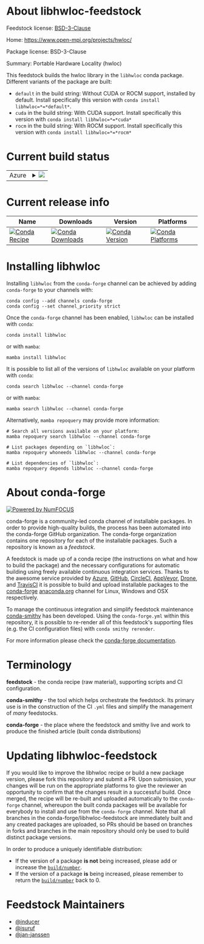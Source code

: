 About libhwloc-feedstock
========================

Feedstock license: [BSD-3-Clause](https://github.com/conda-forge/libhwloc-feedstock/blob/main/LICENSE.txt)

Home: https://www.open-mpi.org/projects/hwloc/

Package license: BSD-3-Clause

Summary: Portable Hardware Locality (hwloc)

This feedstock builds the hwloc library in the `libhwloc` conda package. Different variants of the package are built:
* `default` in the build string: Without CUDA or ROCM support, installed by default. Install specifically this version with `conda install libhwloc=*=*default*`.
* `cuda` in the build string: With CUDA support. Install specifically this version with  `conda install libhwloc=*=*cuda*`
* `rocm` in the build string: With ROCM support. Install specifically this version with  `conda install libhwloc=*=*rocm*`


Current build status
====================


<table>
    
  <tr>
    <td>Azure</td>
    <td>
      <details>
        <summary>
          <a href="https://dev.azure.com/conda-forge/feedstock-builds/_build/latest?definitionId=546&branchName=main">
            <img src="https://dev.azure.com/conda-forge/feedstock-builds/_apis/build/status/libhwloc-feedstock?branchName=main">
          </a>
        </summary>
        <table>
          <thead><tr><th>Variant</th><th>Status</th></tr></thead>
          <tbody><tr>
              <td>linux_64_ROCM_COMPILATIONdisabledcuda_compilerNonecuda_compiler_versionNonecxx_compiler_version13</td>
              <td>
                <a href="https://dev.azure.com/conda-forge/feedstock-builds/_build/latest?definitionId=546&branchName=main">
                  <img src="https://dev.azure.com/conda-forge/feedstock-builds/_apis/build/status/libhwloc-feedstock?branchName=main&jobName=linux&configuration=linux%20linux_64_ROCM_COMPILATIONdisabledcuda_compilerNonecuda_compiler_versionNonecxx_compiler_version13" alt="variant">
                </a>
              </td>
            </tr><tr>
              <td>linux_64_ROCM_COMPILATIONdisabledcuda_compilercuda-nvcccuda_compiler_version12.0cxx_compiler_version12</td>
              <td>
                <a href="https://dev.azure.com/conda-forge/feedstock-builds/_build/latest?definitionId=546&branchName=main">
                  <img src="https://dev.azure.com/conda-forge/feedstock-builds/_apis/build/status/libhwloc-feedstock?branchName=main&jobName=linux&configuration=linux%20linux_64_ROCM_COMPILATIONdisabledcuda_compilercuda-nvcccuda_compiler_version12.0cxx_compiler_version12" alt="variant">
                </a>
              </td>
            </tr><tr>
              <td>linux_64_ROCM_COMPILATIONdisabledcuda_compilernvcccuda_compiler_version11.8cxx_compiler_version11</td>
              <td>
                <a href="https://dev.azure.com/conda-forge/feedstock-builds/_build/latest?definitionId=546&branchName=main">
                  <img src="https://dev.azure.com/conda-forge/feedstock-builds/_apis/build/status/libhwloc-feedstock?branchName=main&jobName=linux&configuration=linux%20linux_64_ROCM_COMPILATIONdisabledcuda_compilernvcccuda_compiler_version11.8cxx_compiler_version11" alt="variant">
                </a>
              </td>
            </tr><tr>
              <td>linux_64_ROCM_COMPILATIONenabledcuda_compilerNonecuda_compiler_versionNonecxx_compiler_version13</td>
              <td>
                <a href="https://dev.azure.com/conda-forge/feedstock-builds/_build/latest?definitionId=546&branchName=main">
                  <img src="https://dev.azure.com/conda-forge/feedstock-builds/_apis/build/status/libhwloc-feedstock?branchName=main&jobName=linux&configuration=linux%20linux_64_ROCM_COMPILATIONenabledcuda_compilerNonecuda_compiler_versionNonecxx_compiler_version13" alt="variant">
                </a>
              </td>
            </tr><tr>
              <td>linux_64_ROCM_COMPILATIONenabledcuda_compilercuda-nvcccuda_compiler_version12.0cxx_compiler_version12</td>
              <td>
                <a href="https://dev.azure.com/conda-forge/feedstock-builds/_build/latest?definitionId=546&branchName=main">
                  <img src="https://dev.azure.com/conda-forge/feedstock-builds/_apis/build/status/libhwloc-feedstock?branchName=main&jobName=linux&configuration=linux%20linux_64_ROCM_COMPILATIONenabledcuda_compilercuda-nvcccuda_compiler_version12.0cxx_compiler_version12" alt="variant">
                </a>
              </td>
            </tr><tr>
              <td>linux_64_ROCM_COMPILATIONenabledcuda_compilernvcccuda_compiler_version11.8cxx_compiler_version11</td>
              <td>
                <a href="https://dev.azure.com/conda-forge/feedstock-builds/_build/latest?definitionId=546&branchName=main">
                  <img src="https://dev.azure.com/conda-forge/feedstock-builds/_apis/build/status/libhwloc-feedstock?branchName=main&jobName=linux&configuration=linux%20linux_64_ROCM_COMPILATIONenabledcuda_compilernvcccuda_compiler_version11.8cxx_compiler_version11" alt="variant">
                </a>
              </td>
            </tr><tr>
              <td>linux_aarch64_ROCM_COMPILATIONdisabledcuda_compilerNonecuda_compiler_versionNonecxx_compiler_version13</td>
              <td>
                <a href="https://dev.azure.com/conda-forge/feedstock-builds/_build/latest?definitionId=546&branchName=main">
                  <img src="https://dev.azure.com/conda-forge/feedstock-builds/_apis/build/status/libhwloc-feedstock?branchName=main&jobName=linux&configuration=linux%20linux_aarch64_ROCM_COMPILATIONdisabledcuda_compilerNonecuda_compiler_versionNonecxx_compiler_version13" alt="variant">
                </a>
              </td>
            </tr><tr>
              <td>linux_aarch64_ROCM_COMPILATIONdisabledcuda_compilercuda-nvcccuda_compiler_version12.0cxx_compiler_version12</td>
              <td>
                <a href="https://dev.azure.com/conda-forge/feedstock-builds/_build/latest?definitionId=546&branchName=main">
                  <img src="https://dev.azure.com/conda-forge/feedstock-builds/_apis/build/status/libhwloc-feedstock?branchName=main&jobName=linux&configuration=linux%20linux_aarch64_ROCM_COMPILATIONdisabledcuda_compilercuda-nvcccuda_compiler_version12.0cxx_compiler_version12" alt="variant">
                </a>
              </td>
            </tr><tr>
              <td>linux_aarch64_ROCM_COMPILATIONdisabledcuda_compilernvcccuda_compiler_version11.8cxx_compiler_version11</td>
              <td>
                <a href="https://dev.azure.com/conda-forge/feedstock-builds/_build/latest?definitionId=546&branchName=main">
                  <img src="https://dev.azure.com/conda-forge/feedstock-builds/_apis/build/status/libhwloc-feedstock?branchName=main&jobName=linux&configuration=linux%20linux_aarch64_ROCM_COMPILATIONdisabledcuda_compilernvcccuda_compiler_version11.8cxx_compiler_version11" alt="variant">
                </a>
              </td>
            </tr><tr>
              <td>linux_ppc64le_ROCM_COMPILATIONdisabledcuda_compilerNonecuda_compiler_versionNonecxx_compiler_version13</td>
              <td>
                <a href="https://dev.azure.com/conda-forge/feedstock-builds/_build/latest?definitionId=546&branchName=main">
                  <img src="https://dev.azure.com/conda-forge/feedstock-builds/_apis/build/status/libhwloc-feedstock?branchName=main&jobName=linux&configuration=linux%20linux_ppc64le_ROCM_COMPILATIONdisabledcuda_compilerNonecuda_compiler_versionNonecxx_compiler_version13" alt="variant">
                </a>
              </td>
            </tr><tr>
              <td>linux_ppc64le_ROCM_COMPILATIONdisabledcuda_compilercuda-nvcccuda_compiler_version12.0cxx_compiler_version12</td>
              <td>
                <a href="https://dev.azure.com/conda-forge/feedstock-builds/_build/latest?definitionId=546&branchName=main">
                  <img src="https://dev.azure.com/conda-forge/feedstock-builds/_apis/build/status/libhwloc-feedstock?branchName=main&jobName=linux&configuration=linux%20linux_ppc64le_ROCM_COMPILATIONdisabledcuda_compilercuda-nvcccuda_compiler_version12.0cxx_compiler_version12" alt="variant">
                </a>
              </td>
            </tr><tr>
              <td>linux_ppc64le_ROCM_COMPILATIONdisabledcuda_compilernvcccuda_compiler_version11.8cxx_compiler_version11</td>
              <td>
                <a href="https://dev.azure.com/conda-forge/feedstock-builds/_build/latest?definitionId=546&branchName=main">
                  <img src="https://dev.azure.com/conda-forge/feedstock-builds/_apis/build/status/libhwloc-feedstock?branchName=main&jobName=linux&configuration=linux%20linux_ppc64le_ROCM_COMPILATIONdisabledcuda_compilernvcccuda_compiler_version11.8cxx_compiler_version11" alt="variant">
                </a>
              </td>
            </tr><tr>
              <td>osx_64_ROCM_COMPILATIONdisabled</td>
              <td>
                <a href="https://dev.azure.com/conda-forge/feedstock-builds/_build/latest?definitionId=546&branchName=main">
                  <img src="https://dev.azure.com/conda-forge/feedstock-builds/_apis/build/status/libhwloc-feedstock?branchName=main&jobName=osx&configuration=osx%20osx_64_ROCM_COMPILATIONdisabled" alt="variant">
                </a>
              </td>
            </tr><tr>
              <td>osx_arm64_ROCM_COMPILATIONdisabled</td>
              <td>
                <a href="https://dev.azure.com/conda-forge/feedstock-builds/_build/latest?definitionId=546&branchName=main">
                  <img src="https://dev.azure.com/conda-forge/feedstock-builds/_apis/build/status/libhwloc-feedstock?branchName=main&jobName=osx&configuration=osx%20osx_arm64_ROCM_COMPILATIONdisabled" alt="variant">
                </a>
              </td>
            </tr><tr>
              <td>win_64_ROCM_COMPILATIONdisabledcuda_compilerNonecuda_compiler_versionNone</td>
              <td>
                <a href="https://dev.azure.com/conda-forge/feedstock-builds/_build/latest?definitionId=546&branchName=main">
                  <img src="https://dev.azure.com/conda-forge/feedstock-builds/_apis/build/status/libhwloc-feedstock?branchName=main&jobName=win&configuration=win%20win_64_ROCM_COMPILATIONdisabledcuda_compilerNonecuda_compiler_versionNone" alt="variant">
                </a>
              </td>
            </tr>
          </tbody>
        </table>
      </details>
    </td>
  </tr>
</table>

Current release info
====================

| Name | Downloads | Version | Platforms |
| --- | --- | --- | --- |
| [![Conda Recipe](https://img.shields.io/badge/recipe-libhwloc-green.svg)](https://anaconda.org/conda-forge/libhwloc) | [![Conda Downloads](https://img.shields.io/conda/dn/conda-forge/libhwloc.svg)](https://anaconda.org/conda-forge/libhwloc) | [![Conda Version](https://img.shields.io/conda/vn/conda-forge/libhwloc.svg)](https://anaconda.org/conda-forge/libhwloc) | [![Conda Platforms](https://img.shields.io/conda/pn/conda-forge/libhwloc.svg)](https://anaconda.org/conda-forge/libhwloc) |

Installing libhwloc
===================

Installing `libhwloc` from the `conda-forge` channel can be achieved by adding `conda-forge` to your channels with:

```
conda config --add channels conda-forge
conda config --set channel_priority strict
```

Once the `conda-forge` channel has been enabled, `libhwloc` can be installed with `conda`:

```
conda install libhwloc
```

or with `mamba`:

```
mamba install libhwloc
```

It is possible to list all of the versions of `libhwloc` available on your platform with `conda`:

```
conda search libhwloc --channel conda-forge
```

or with `mamba`:

```
mamba search libhwloc --channel conda-forge
```

Alternatively, `mamba repoquery` may provide more information:

```
# Search all versions available on your platform:
mamba repoquery search libhwloc --channel conda-forge

# List packages depending on `libhwloc`:
mamba repoquery whoneeds libhwloc --channel conda-forge

# List dependencies of `libhwloc`:
mamba repoquery depends libhwloc --channel conda-forge
```


About conda-forge
=================

[![Powered by
NumFOCUS](https://img.shields.io/badge/powered%20by-NumFOCUS-orange.svg?style=flat&colorA=E1523D&colorB=007D8A)](https://numfocus.org)

conda-forge is a community-led conda channel of installable packages.
In order to provide high-quality builds, the process has been automated into the
conda-forge GitHub organization. The conda-forge organization contains one repository
for each of the installable packages. Such a repository is known as a *feedstock*.

A feedstock is made up of a conda recipe (the instructions on what and how to build
the package) and the necessary configurations for automatic building using freely
available continuous integration services. Thanks to the awesome service provided by
[Azure](https://azure.microsoft.com/en-us/services/devops/), [GitHub](https://github.com/),
[CircleCI](https://circleci.com/), [AppVeyor](https://www.appveyor.com/),
[Drone](https://cloud.drone.io/welcome), and [TravisCI](https://travis-ci.com/)
it is possible to build and upload installable packages to the
[conda-forge](https://anaconda.org/conda-forge) [anaconda.org](https://anaconda.org/)
channel for Linux, Windows and OSX respectively.

To manage the continuous integration and simplify feedstock maintenance
[conda-smithy](https://github.com/conda-forge/conda-smithy) has been developed.
Using the ``conda-forge.yml`` within this repository, it is possible to re-render all of
this feedstock's supporting files (e.g. the CI configuration files) with ``conda smithy rerender``.

For more information please check the [conda-forge documentation](https://conda-forge.org/docs/).

Terminology
===========

**feedstock** - the conda recipe (raw material), supporting scripts and CI configuration.

**conda-smithy** - the tool which helps orchestrate the feedstock.
                   Its primary use is in the construction of the CI ``.yml`` files
                   and simplify the management of *many* feedstocks.

**conda-forge** - the place where the feedstock and smithy live and work to
                  produce the finished article (built conda distributions)


Updating libhwloc-feedstock
===========================

If you would like to improve the libhwloc recipe or build a new
package version, please fork this repository and submit a PR. Upon submission,
your changes will be run on the appropriate platforms to give the reviewer an
opportunity to confirm that the changes result in a successful build. Once
merged, the recipe will be re-built and uploaded automatically to the
`conda-forge` channel, whereupon the built conda packages will be available for
everybody to install and use from the `conda-forge` channel.
Note that all branches in the conda-forge/libhwloc-feedstock are
immediately built and any created packages are uploaded, so PRs should be based
on branches in forks and branches in the main repository should only be used to
build distinct package versions.

In order to produce a uniquely identifiable distribution:
 * If the version of a package **is not** being increased, please add or increase
   the [``build/number``](https://docs.conda.io/projects/conda-build/en/latest/resources/define-metadata.html#build-number-and-string).
 * If the version of a package **is** being increased, please remember to return
   the [``build/number``](https://docs.conda.io/projects/conda-build/en/latest/resources/define-metadata.html#build-number-and-string)
   back to 0.

Feedstock Maintainers
=====================

* [@inducer](https://github.com/inducer/)
* [@isuruf](https://github.com/isuruf/)
* [@jan-janssen](https://github.com/jan-janssen/)

